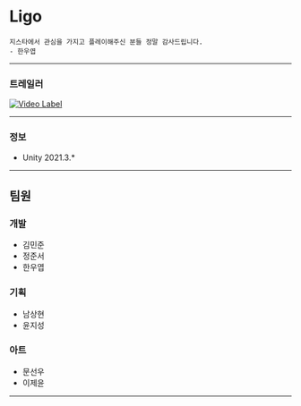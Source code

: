 # Ligo

```
지스타에서 관심을 가지고 플레이해주신 분들 정말 감사드립니다.
- 한우엽
```

* * *

### 트레일러

[![Video Label](http://img.youtube.com/vi/45RlD80M07g/0.jpg)](https://youtu.be/45RlD80M07g)


* * *

### 정보
* Unity 2021.3.*

* * *

## 팀원

### 개발
* 김민준
* 정준서
* 한우엽

### 기획
* 남상현
* 윤지성

### 아트
* 문선우
* 이제윤

* * *
